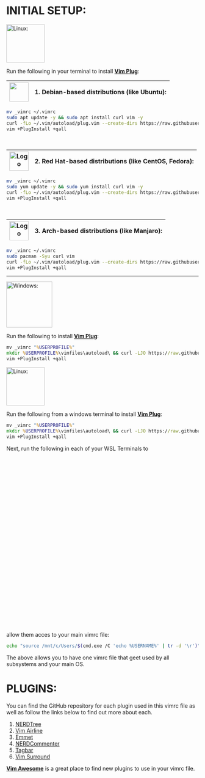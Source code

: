 # INITIAL SETUP:
<img src="https://i.extremetech.com/imagery/content-types/00ZTdioKuRFKHIEMNw8NtDb/hero-image.jpg" height="100" alt="Linux:  ">

Run the following in your terminal to install [**Vim Plug**](https://github.com/junegunn/vim-plug):

| <img src="https://www.debian.org/logos/openlogo-100.jpg" width="50" > | **1. Debian-based distributions (like Ubuntu):** |
| ----- | ------------------------------------------------ |
  ```bash
mv _vimrc ~/.vimrc
sudo apt update -y && sudo apt install curl vim -y
curl -fLo ~/.vim/autoload/plug.vim --create-dirs https://raw.githubusercontent.com/junegunn/vim-plug/master/plug.vim
vim +PlugInstall +qall
```
<br>

| <img src="https://th.bing.com/th/id/OIP.yh48v_vbOPrS-TK5uDgnqAHaHa?w=147&h=180&c=7&r=0&o=5&pid=1.7" width="50" alt="Logo"> | **2. Red Hat-based distributions (like CentOS, Fedora):** |
| ----- | --------------------------------------------------------- |
  ```bash
mv _vimrc ~/.vimrc
sudo yum update -y && sudo yum install curl vim -y
curl -fLo ~/.vim/autoload/plug.vim --create-dirs https://raw.githubusercontent.com/junegunn/vim-plug/master/plug.vim
vim +PlugInstall +qall
```
<br>

| <img src="https://th.bing.com/th/id/OIP.NVSHDT8c6NPhGojHQ4TkpgAAAA?rs=1&pid=ImgDetMain" width="50" alt="Logo"> | **3. Arch-based distributions (like Manjaro):** |
| ----- | ----------------------------------------------- |      
```bash
mv _vimrc ~/.vimrc
sudo pacman -Syu curl vim
curl -fLo ~/.vim/autoload/plug.vim --create-dirs https://raw.githubusercontent.com/junegunn/vim-plug/master/plug.vim
vim +PlugInstall +qall
```

---
   
<img src="https://www.roulette.ag/wp-content/uploads/2015/01/windows.jpg"
    height="120" alt="Windows:  ">

Run the following to install [**Vim Plug**](https://github.com/junegunn/vim-plug):  
```cmd
mv _vimrc "%USERPROFILE%"
mkdir %USERPROFILE%\vimfiles\autoload\ && curl -LJO https://raw.githubusercontent.com/junegunn/vim-plug/master/plug.vim && move plug.vim %USERPROFILE%\vimfiles\autoload\
vim +PlugInstall +qall
```  

<img src="https://thesecmaster.com/wp-content/uploads/2022/08/Step-by-Step-Procedure-to-Install-WSL2-on-Windows-And-Run-Ubuntu-on-Windows-Using-WSL2.jpg" height="100" alt="Linux:  ">

Run the following from a windows terminal to install [**Vim Plug**](https://github.com/junegunn/vim-plug):  
```cmd
mv _vimrc "%USERPROFILE%"
mkdir %USERPROFILE%\vimfiles\autoload\ && curl -LJO https://raw.githubusercontent.com/junegunn/vim-plug/master/plug.vim && move plug.vim %USERPROFILE%\vimfiles\autoload\
vim +PlugInstall +qall
```
Next, run the following in each of your WSL Terminals to

<br><br><br><br><br><br><br><br><br><br><br><br><br><br><br><br><br><br><br><br><br><br><br><br><br><br>

allow them acces to your main vimrc file:
```bash
echo "source /mnt/c/Users/$(cmd.exe /C 'echo %USERNAME%' | tr -d '\r')" >>  ~/.vimrc && vim +PluginInstall +qall
```
The above allows you to have one vimrc file that geet used by all subsystems and your main OS.

# PLUGINS:  
You can find the GitHub repository for each plugin used in this vimrc file as well as follow the links below to find out more about each.  
1. [NERDTree](https://github.com/preservim/nerdtree)  
2. [Vim Airline](https://github.com/vim-airline/vim-airline)  
3. [Emmet](https://github.com/mattn/emmet-vim)  
4. [NERDCommenter](https://github.com/preservim/nerdcommenter)  
5. [Tagbar](https://github.com/preservim/tagbar)  
6. [Vim Surround](https://github.com/tpope/vim-surround)
  
[**Vim Awesome**](https://vimawesome.com/) is a great place to find new plugins to use in your vimrc file.  

